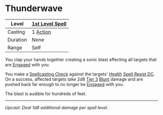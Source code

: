 # Thunderwave

| Level    | [1st Level Spell](1st%20Level%20Spells.md)                            |
| -------- | --------------------------------------------------------------------- |
| Casting  | 1 [Action](../../../../Game%20Procedures/Core%20Procedures/Action.md) |
| Duration | None                                                                  |
| Range    | Self                                                                  |

You clap your hands together creating a sonic blast affecting all targets that are [Engaged](../../../../Game%20Procedures/Conditions/Engaged.md) with you.

You make a [Spellcasting Check](../../../Spellcasting/Spellcasting%20Check.md) against the targets' [Health](../../../../Player%20Characters/Attributes/Health.md) [Spell Resist DC](../../Spell%20Resist%20DC.md). On a success, affected targets take 2d8 [Tier 3](../../../../Game%20Procedures/Combat/Damage/Damage%20Tiers/Tier%203.md) [Blunt](../../../../Game%20Procedures/Combat/Damage/Damage%20Types/Blunt.md) damage and are pushed back far enough to no longer be [Engaged](../../../../Game%20Procedures/Conditions/Engaged.md) with you.

The blast is audible for hundreds of feet.

---
*Upcast: Deal 1d8 additional damage per spell level.*
